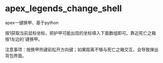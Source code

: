 # apex_legends_change_shell
apex一键换甲，基于python

按1获取当前鼠标坐标，把护甲可能出现的坐标填入下面数组即可。靠近死亡之箱按1左边的`键换甲。


注意事项：按换甲热键前松开方向键；如果距离不够与死亡之箱交互，会导致弹出背包界面。
